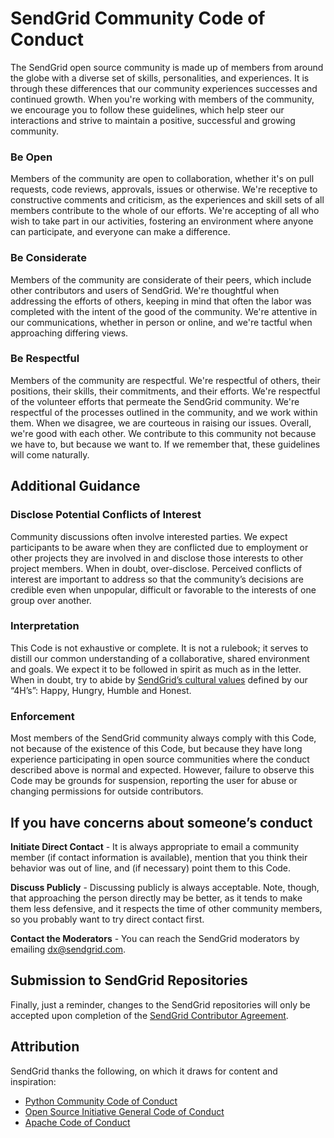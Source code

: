 # SendGrid Community Code of Conduct

The SendGrid open source community is made up of members from around the globe with a diverse set of skills, personalities, and experiences. It is through these differences that our community experiences successes and continued growth. When you're working with members of the community, we encourage you to follow these guidelines, which help steer our interactions and strive to maintain a positive, successful and growing community. 

### Be Open
Members of the community are open to collaboration, whether it's on pull requests, code reviews, approvals, issues or otherwise. We're receptive to constructive comments and criticism, as the experiences and skill sets of all members contribute to the whole of our efforts. We're accepting of all who wish to take part in our activities, fostering an environment where anyone can participate, and everyone can make a difference.

### Be Considerate
Members of the community are considerate of their peers, which include other contributors and users of SendGrid. We're thoughtful when addressing the efforts of others, keeping in mind that often the labor was completed with the intent of the good of the community. We're attentive in our communications, whether in person or online, and we're tactful when approaching differing views.

### Be Respectful
Members of the community are respectful. We're respectful of others, their positions, their skills, their commitments, and their efforts. We're respectful of the volunteer efforts that permeate the SendGrid community. We're respectful of the processes outlined in the community, and we work within them. When we disagree, we are courteous in raising our issues.  Overall, we're good with each other. We contribute to this community not because we have to, but because we want to. If we remember that, these guidelines will come naturally.

## Additional Guidance 

### Disclose Potential Conflicts of Interest
Community discussions often involve interested parties. We expect participants to be aware when they are conflicted due to employment or other projects they are involved in and disclose those interests to other project members. When in doubt, over-disclose. Perceived conflicts of interest are important to address so that the community’s decisions are credible even when unpopular, difficult or favorable to the interests of one group over another.

### Interpretation
This Code is not exhaustive or complete. It is not a rulebook; it serves to distill our common understanding of a collaborative, shared environment and goals. We expect it to be followed in spirit as much as in the letter.  When in doubt, try to abide by [SendGrid’s cultural values](https://sendgrid.com/blog/employee-engagement-the-4h-way) defined by our “4H’s”: Happy, Hungry, Humble and Honest.  

### Enforcement
Most members of the SendGrid community always comply with this Code, not because of the existence of this Code, but because they have long experience participating in open source communities where the conduct described above is normal and expected. However, failure to observe this Code may be grounds for suspension, reporting the user for abuse or changing permissions for outside contributors.

## If you have concerns about someone’s conduct
**Initiate Direct Contact** - It is always appropriate to email a community member (if contact information is available), mention that you think their behavior was out of line, and (if necessary) point them to this Code.

**Discuss Publicly** - Discussing publicly is always acceptable. Note, though, that approaching the person directly may be better, as it tends to make them less defensive, and it respects the time of other community members, so you probably want to try direct contact first.

**Contact the Moderators** - You can reach the SendGrid moderators by emailing dx@sendgrid.com.

## Submission to SendGrid Repositories
Finally, just a reminder, changes to the SendGrid repositories will only be accepted upon completion of the [SendGrid Contributor Agreement](https://cla.sendgrid.com). 

## Attribution

SendGrid thanks the following, on which it draws for content and inspiration:

* [Python Community Code of Conduct](https://www.python.org/psf/codeofconduct/)  
* [Open Source Initiative General Code of Conduct](https://opensource.org/codeofconduct) 
* [Apache Code of Conduct](https://www.apache.org/foundation/policies/conduct.html) 
